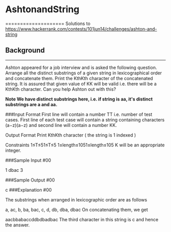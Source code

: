 # AshtonandString
====================
Solutions to https://www.hackerrank.com/contests/101jun14/challenges/ashton-and-string

## Background
----------------------------
Ashton appeared for a job interview and is asked the following question. Arrange all the distinct substrings of a given string in lexicographical order and concatenate them. Print the KthKth character of the concatenated string. It is assured that given value of KK will be valid i.e. there will be a KthKth character. Can you help Ashton out with this?

**Note We have distinct substrings here, i.e. if string is aa, it's distinct substrings are a and aa.**

###Input Format 
First line will contain a number TT i.e. number of test cases. 
First line of each test case will contain a string containing characters (a−z)(a−z) and second line will contain a number KK.

Output Format 
Print KthKth character ( the string is 1 indexed )

Constraints 
1≤T≤51≤T≤5 
1≤length≤1051≤length≤105 
K will be an appropriate integer.

###Sample Input #00

1
dbac
3

###Sample Output #00

c
###Explanation #00

The substrings when arranged in lexicographic order are as follows

a, ac, b, ba, bac, c, d, db, dba, dbac
On concatenating them, we get

aacbbabaccddbdbadbac
The third character in this string is c and hence the answer.

